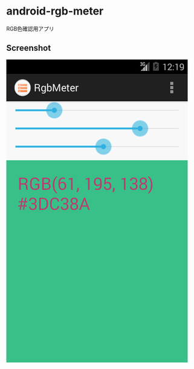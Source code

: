 android-rgb-meter
=================

RGB色確認用アプリ


Screenshot
----------

![screenshot](https://raw.githubusercontent.com/kobake/android-rgb-meter/master/screenshot.png)
